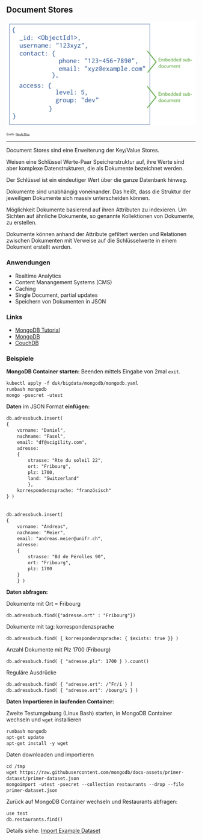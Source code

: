 Document Stores
---------------

![Document](../images/Document.png)

<p style="font-size: 0.5em">Quelle: <a href="https://neo4j.com/blog/aggregate-stores-tour/">Neo4j Blog</a></p>

---

Document Stores sind eine Erweiterung der Key/Value Stores. 

Weisen eine Schlüssel Werte-Paar Speicherstruktur auf, ihre Werte sind aber komplexe Datenstrukturen, die als Dokumente bezeichnet werden. 

Der Schlüssel ist ein eindeutiger Wert über die ganze Datenbank hinweg. 

Dokumente sind unabhängig voneinander. Das heißt, dass die Struktur der jeweiligen Dokumente sich massiv unterscheiden können.

Möglichkeit Dokumente basierend auf ihren Attributen zu indexieren. Um Sichten auf ähnliche Dokumente, so genannte Kollektionen von Dokumente,
zu erstellen.

Dokumente können anhand der Attribute gefiltert werden und Relationen zwischen Dokumenten mit Verweise auf die Schlüsselwerte in einem
Dokument erstellt werden. 

### Anwendungen

- Realtime Analytics
- Content Manangement Systems (CMS)
- Caching
- Single Document, partial updates
- Speichern von Dokumenten in JSON

### Links

- [MongoDB Tutorial](https://docs.mongodb.com/manual/crud/)
- [MongoDB](https://www.mongodb.com/)
- [CouchDB](http://couchdb.apache.org/)

### Beispiele

**MongoDB Container starten:** Beenden mittels Eingabe von 2mal `exit`.

    kubectl apply -f duk/bigdata/mongodb/mongodb.yaml
    runbash mongodb
    mongo -psecret -utest

**Daten** im JSON Format **einfügen:**

	db.adressbuch.insert( 
	{
		vorname: "Daniel",
		nachname: "Fasel",
		email: "df@scigility.com",
		adresse: 
		{
			strasse: "Rte du soleil 22",
			ort: "Fribourg",
			plz: 1700,
			land: "Switzerland"
			},
		korrespondenzsprache: "französisch"
	} )


	db.adressbuch.insert(
	{
		vorname: "Andreas",
		nachname: "Meier",
		email: "andreas.meier@unifr.ch",
		adresse: 
		{
			strasse: "Bd de Pérolles 90",
			ort: "Fribourg",
			plz: 1700
		}
		} )
	
**Daten abfragen:**

Dokumente mit Ort = Fribourg

	db.adressbuch.find({"adresse.ort" : "Fribourg"})
	
Dokumente mit tag: korrespondenzsprache

	db.adressbuch.find( { korrespondenzsprache: { $exists: true }} )
	
Anzahl Dokumente mit Plz 1700 (Fribourg)
	
	db.adressbuch.find( { "adresse.plz": 1700 } ).count()

Reguläre Ausdrücke

	db.adressbuch.find( { "adresse.ort": /^Fr/i } )
	db.adressbuch.find( { "adresse.ort": /bourg/i } )


**Daten Importieren in laufenden Container:**

Zweite Testumgebung (Linux Bash) starten, in MongoDB Container wechseln und `wget` installieren

    runbash mongodb
    apt-get update
    apt-get install -y wget

Daten downloaden und importieren

	cd /tmp
	wget https://raw.githubusercontent.com/mongodb/docs-assets/primer-dataset/primer-dataset.json
	mongoimport -utest -psecret --collection restaurants --drop --file primer-dataset.json
	
Zurück auf MongoDB Container wechseln und Restaurants abfragen:

	use test
	db.restaurants.find()
	
Details siehe: [Import Example Dataset](https://docs.mongodb.com/getting-started/shell/import-data/)
